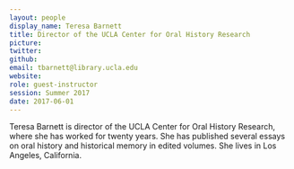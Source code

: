 ```yaml
---
layout: people
display_name: Teresa Barnett
title: Director of the UCLA Center for Oral History Research
picture: 
twitter:
github: 
email: tbarnett@library.ucla.edu
website:
role: guest-instructor
session: Summer 2017
date: 2017-06-01
---
```

Teresa Barnett is director of the UCLA Center for Oral History Research, where she has worked for twenty years. She has published several essays on oral history and historical memory in edited volumes. She lives in Los Angeles, California.